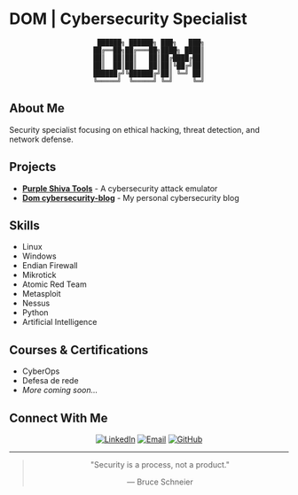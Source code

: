 # DOM | Cybersecurity Specialist

<div align="center">
  
```
 ██████╗ ██████╗ ███╗   ███╗
██╔══██╗██╔═══██╗████╗ ████║
██║  ██║██║   ██║██╔████╔██║
██║  ██║██║   ██║██║╚██╔╝██║
██████╔╝╚██████╔╝██║ ╚═╝ ██║
╚═════╝  ╚═════╝ ╚═╝     ╚═╝
```

</div>

## About Me

Security specialist focusing on ethical hacking, threat detection, and network defense.

## Projects

- [**Purple Shiva Tools**](https://github.com/PurpleShivaTeam) - A cybersecurity attack emulator
- [**Dom cybersecurity-blog**](https://dom-cybersegurityblog.netlify.app/) - My personal cybersecurity blog

## Skills

- Linux
- Windows
- Endian Firewall
- Mikrotick
- Atomic Red Team
- Metasploit
- Nessus
- Python
- Artificial Intelligence

## Courses & Certifications

- CyberOps
- Defesa de rede
- *More coming soon...*

## Connect With Me

<div align="center">
  
[![LinkedIn](https://img.shields.io/badge/LinkedIn-006400?logo=linkedin&logoColor=white&style=flat-square)](https://www.linkedin.com/in/pedro-evangelista-cyber)
[![Email](https://img.shields.io/badge/Email-228B22?logo=gmail&logoColor=white&style=flat-square)](mailto:pedrosilvaevangelista2005@gmail.com)
[![GitHub](https://img.shields.io/badge/GitHub-2E8B57?logo=github&logoColor=white&style=flat-square)](https://github.com/pedrosilvaevangelista)
  
</div>

---

<div align="center">
  
> "Security is a process, not a product."
>
> — Bruce Schneier
  
</div>

